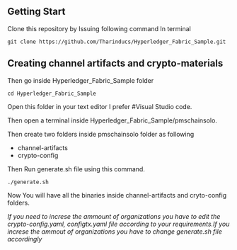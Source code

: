[//]: # (SPDX-License-Identifier: CC-BY-4.0)

## Getting Start

Clone this repository by Issuing following command In terminal

`git clone https://github.com/Tharinducs/Hyperledger_Fabric_Sample.git`

## Creating channel artifacts and crypto-materials

Then go inside Hyperledger_Fabric_Sample folder

`cd Hyperledger_Fabric_Sample`

Open this folder in your text editor I prefer #Visual Studio code.

Then open a terminal inside Hyperledger_Fabric_Sample/pmschainsolo.

Then create two folders inside pmschainsolo folder as following
    <ul>
    <li>channel-artifacts</li>
    <li>crypto-config</li>
    </ul>

Then Run generate.sh file using this command.

`./generate.sh`

Now You will have all the binaries inside channel-artifacts and cryto-config folders.

<i>If you need to increse the ammount of organizations you have to edit the crypto-config.yaml, configtx.yaml file according to your requirements.If you increse the ammout of organizations you have to change generate.sh file accordingly<i>